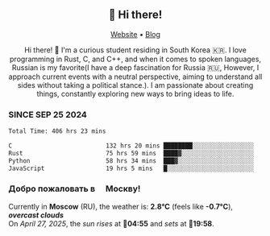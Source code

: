 <h2 align="center">👋 Hi there!</h2>
<p align="center">
  <a href="https://urdekcah.ru">Website</a> •
  <a href="https://urdekcah.blog">Blog</a>
</p>

<p align="center">
  Hi there! 👋 I'm a curious student residing in South Korea 🇰🇷. I love programming in Rust, C, and C++, and when it comes to spoken languages, Russian is my favorite(I have a deep fascination for Russia 🇷🇺, However, I approach current events with a neutral perspective, aiming to understand all sides without taking a political stance.). I am passionate about creating things, constantly exploring new ways to bring ideas to life.
</p>

### SINCE SEP 25 2024
<!--START_SECTION:waka-->
<!--LAST_WAKA_UPDATE:2025-04-27 18:08:27-->
```txt
Total Time: 406 hrs 23 mins

C                          132 hrs 20 mins ████████░░░░░░░░░░░░░░░░░   31.67 %
Rust                       75 hrs 59 mins  ████▓░░░░░░░░░░░░░░░░░░░░   18.18 %
Python                     58 hrs 34 mins  ███▓░░░░░░░░░░░░░░░░░░░░░   14.01 %
JavaScript                 19 hrs 5 mins   █░░░░░░░░░░░░░░░░░░░░░░░░   04.57 %
```
<!--END_SECTION:waka-->

<h3>Добро пожаловать в <img src="https://cdn-icons-png.flaticon.com/512/197/197408.png" width="13"/> Москву!</h3>

<!--START_SECTION:weather:moscow-->
<!--LAST_WEATHER_UPDATE:2025-04-27 18:08:26-->
Currently in **Moscow** (RU), the weather is: **2.8°C** (feels like **-0.7°C**), ***overcast clouds***<br/>
On *April 27, 2025*, the *sun rises* at 🌅**04:55** and *sets* at 🌇**19:58**.
<!--END_SECTION:weather-->
